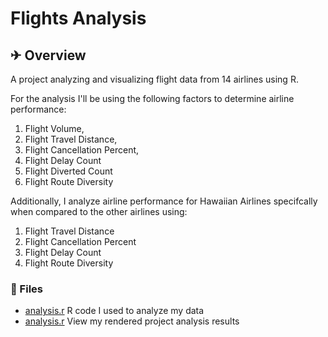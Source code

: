 # Flights Analysis
## ✈  Overview
A project analyzing and visualizing flight data from 14 airlines using R. 

For the analysis I'll be using the following factors to determine airline performance:  
1. Flight Volume, 
2. Flight Travel Distance, 
3. Flight Cancellation Percent,
4. Flight Delay Count
5. Flight Diverted Count
6. Flight Route Diversity

Additionally, I analyze airline performance for Hawaiian Airlines specifcally when compared to the other airlines using:
1. Flight Travel Distance
2. Flight Cancellation Percent
3. Flight Delay Count
4. Flight Route Diversity

### 📁 Files
* [analysis.r](https://github.com/benjamindfuentes/Flights-Analysis/blob/main/analysis.R) R code I used to analyze my data
* [analysis.r](https://github.com/benjamindfuentes/Flights-Analysis/blob/main/Flights%20Project%20Render.pdf) View my rendered project analysis results
